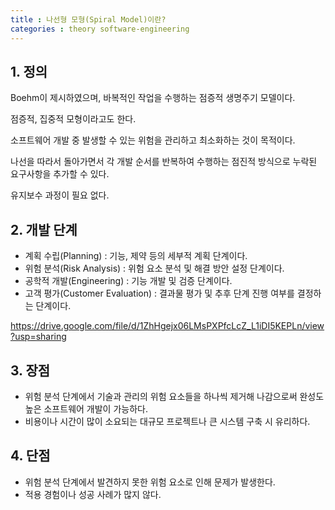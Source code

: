 ```yaml
---
title : 나선형 모형(Spiral Model)이란?
categories : theory software-engineering
---
```


## 1. 정의

Boehm이 제시하였으며, 바복적인 작업을 수행하는 점증적 생명주기 모델이다.

점증적, 집중적 모형이라고도 한다.

소프트웨어 개발 중 발생할 수 있는 위험을 관리하고 최소화하는 것이 목적이다.

나선을 따라서 돌아가면서 각 개발 순서를 반복하여 수행하는 점진적 방식으로 누락된 요구사항을 추가할 수 있다.

유지보수 과정이 필요 없다. 

## 2. 개발 단계

- 계획 수립(Planning) : 기능, 제약 등의 세부적 계획 단계이다.
- 위험 분석(Risk Analysis) : 위험 요소 분석 및 해결 방안 설정 단계이다. 
- 공학적 개발(Engineering) : 기능 개발 및 검증 단계이다.
- 고객 평가(Customer Evaluation) : 결과물 평가 및 추후 단계 진행 여부를 결정하는 단계이다.

<https://drive.google.com/file/d/1ZhHgejx06LMsPXPfcLcZ_L1iDI5KEPLn/view?usp=sharing>

## 3. 장점

- 위험 분석 단계에서 기술과 관리의 위험 요소들을 하나씩 제거해 나감으로써 완성도 높은 소프트웨어 개발이 가능하다.
- 비용이나  시간이 많이 소요되는 대규모 프로젝트나 큰 시스템 구축 시 유리하다.


## 4. 단점

- 위험 분석 단계에서 발견하지 못한 위험 요소로 인해 문제가 발생한다.
- 적용 경험이나 성공 사례가 많지 않다.









